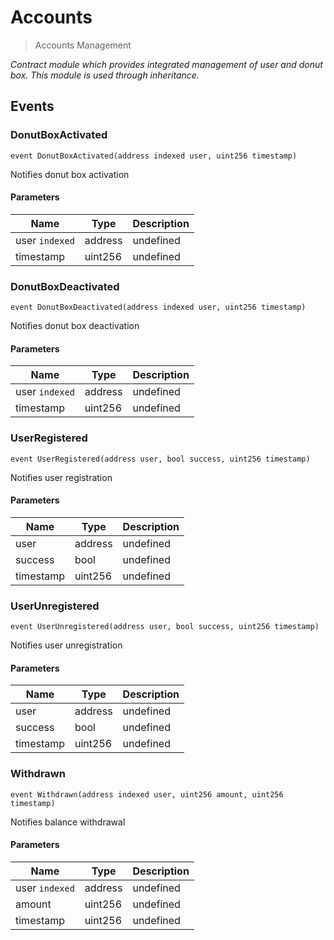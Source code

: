 # Accounts



> Accounts Management



*Contract module which provides integrated management of user and donut box. This module is used through inheritance.*


## Events

### DonutBoxActivated

```solidity
event DonutBoxActivated(address indexed user, uint256 timestamp)
```

Notifies donut box activation



#### Parameters

| Name | Type | Description |
|---|---|---|
| user `indexed` | address | undefined |
| timestamp  | uint256 | undefined |

### DonutBoxDeactivated

```solidity
event DonutBoxDeactivated(address indexed user, uint256 timestamp)
```

Notifies donut box deactivation



#### Parameters

| Name | Type | Description |
|---|---|---|
| user `indexed` | address | undefined |
| timestamp  | uint256 | undefined |

### UserRegistered

```solidity
event UserRegistered(address user, bool success, uint256 timestamp)
```

Notifies user registration



#### Parameters

| Name | Type | Description |
|---|---|---|
| user  | address | undefined |
| success  | bool | undefined |
| timestamp  | uint256 | undefined |

### UserUnregistered

```solidity
event UserUnregistered(address user, bool success, uint256 timestamp)
```

Notifies user unregistration



#### Parameters

| Name | Type | Description |
|---|---|---|
| user  | address | undefined |
| success  | bool | undefined |
| timestamp  | uint256 | undefined |

### Withdrawn

```solidity
event Withdrawn(address indexed user, uint256 amount, uint256 timestamp)
```

Notifies balance withdrawal



#### Parameters

| Name | Type | Description |
|---|---|---|
| user `indexed` | address | undefined |
| amount  | uint256 | undefined |
| timestamp  | uint256 | undefined |



